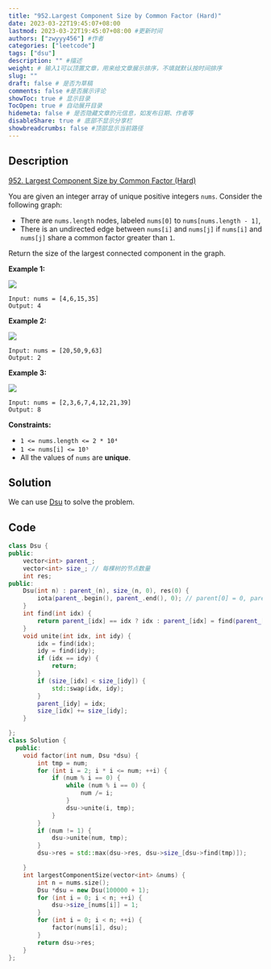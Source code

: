 ```yaml
---
title: "952.Largest Component Size by Common Factor (Hard)"
date: 2023-03-22T19:45:07+08:00
lastmod: 2023-03-22T19:45:07+08:00 #更新时间
authors: ["zwyyy456"] #作者
categories: ["leetcode"]
tags: ["dsu"]
description: "" #描述
weight: # 输入1可以顶置文章，用来给文章展示排序，不填就默认按时间排序
slug: ""
draft: false # 是否为草稿
comments: false #是否展示评论
showToc: true # 显示目录
TocOpen: true # 自动展开目录
hidemeta: false # 是否隐藏文章的元信息，如发布日期、作者等
disableShare: true # 底部不显示分享栏
showbreadcrumbs: false #顶部显示当前路径
---
```

## Description
[952. Largest Component Size by Common Factor (Hard)](https://leetcode.com/problems/largest-component-size-by-common-factor/)

You are given an integer array of unique positive integers `nums`. Consider the following graph:

- There are `nums.length` nodes, labeled `nums[0]` to `nums[nums.length - 1]`,
- There is an undirected edge between `nums[i]` and `nums[j]` if `nums[i]` and `nums[j]` share a
common factor greater than `1`.

Return the size of the largest connected component in the graph.

**Example 1:**

![](https://pic-upyun.zwyyy456.tech/smms/2023-12-26-065618.png)

```
Input: nums = [4,6,15,35]
Output: 4

```

**Example 2:**

![](https://pic-upyun.zwyyy456.tech/smms/2023-12-26-065619.png)

```
Input: nums = [20,50,9,63]
Output: 2

```

**Example 3:**

![](https://pic-upyun.zwyyy456.tech/smms/2023-12-26-065621.png)

```
Input: nums = [2,3,6,7,4,12,21,39]
Output: 8

```

**Constraints:**

- `1 <= nums.length <= 2 * 10⁴`
- `1 <= nums[i] <= 10⁵`
- All the values of `nums` are **unique**.

## Solution
We can use [Dsu](https://blog.zwyyy456.tech/zh/posts/tech/dsu-oi-wiki/) to solve the problem.

## Code
```cpp
class Dsu {
public:
    vector<int> parent_;
    vector<int> size_; // 每棵树的节点数量
    int res;
public:
    Dsu(int n) : parent_(n), size_(n, 0), res(0) {
        iota(parent_.begin(), parent_.end(), 0); // parent[0] = 0, parent[1] = [1] ...
    }
    int find(int idx) {
        return parent_[idx] == idx ? idx : parent_[idx] = find(parent_[idx]); 
    } 
    void unite(int idx, int idy) {
        idx = find(idx);
        idy = find(idy);
        if (idx == idy) {
            return;
        }
        if (size_[idx] < size_[idy]) {
            std::swap(idx, idy);
        }
        parent_[idy] = idx;
        size_[idx] += size_[idy];
    }

};
class Solution {
  public:
    void factor(int num, Dsu *dsu) {
        int tmp = num;
        for (int i = 2; i * i <= num; ++i) {
            if (num % i == 0) {
                while (num % i == 0) {
                    num /= i;
                }
                dsu->unite(i, tmp);
            }
        }
        if (num != 1) {
            dsu->unite(num, tmp);
        }
        dsu->res = std::max(dsu->res, dsu->size_[dsu->find(tmp)]);

    }
    int largestComponentSize(vector<int> &nums) {
        int n = nums.size();
        Dsu *dsu = new Dsu(100000 + 1);
        for (int i = 0; i < n; ++i) {
            dsu->size_[nums[i]] = 1;
        }
        for (int i = 0; i < n; ++i) {
            factor(nums[i], dsu);
        }
        return dsu->res;
    }
};
```
